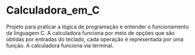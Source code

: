 # Calculadora_em_C
Projeto para praticar a lógica de programação e entender o funcionamento da linguagem C. A calculadora funciona por meio de opções que são obtidas por entradas do teclado, cada operação é representada por uma função. A calculadora funciona via terminal. 
